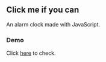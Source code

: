 ## Click me if you can

An alarm clock made with JavaScript.

### Demo

Click [here]( https://gurveerkaur1.github.io/Alarm-Clock/) to check.

<br />

